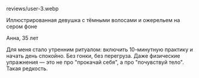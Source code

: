reviews/user-3.webp

Иллюстрированная девушка с тёмными волосами и ожерельем на сером фоне  

Анна, 35 лет

Для меня стало утренним ритуалом: включить 10-минутную практику и начать день спокойно. Без гонки, без перегруза. Даже физические упражнения — это не про "прокачай себя", а про "почувствуй тело". Такая редкость.  
